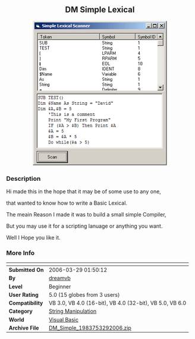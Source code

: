 ﻿<div align="center">

## DM Simple Lexical

<img src="PIC2006329142577384.gif">
</div>

### Description

Hi made this in the hope that it may be of some use to any one,

that wanted to know how to write a Basic Lexical.

The meain Reason I made it was to build a small simple Compiler,

But you may use it for a scripting lanuage or anything you want.

Well I Hope you like it.
 
### More Info
 


<span>             |<span>
---                |---
**Submitted On**   |2006-03-29 01:50:12
**By**             |[dreamvb](https://github.com/Planet-Source-Code/PSCIndex/blob/master/ByAuthor/dreamvb.md)
**Level**          |Beginner
**User Rating**    |5.0 (15 globes from 3 users)
**Compatibility**  |VB 3\.0, VB 4\.0 \(16\-bit\), VB 4\.0 \(32\-bit\), VB 5\.0, VB 6\.0
**Category**       |[String Manipulation](https://github.com/Planet-Source-Code/PSCIndex/blob/master/ByCategory/string-manipulation__1-5.md)
**World**          |[Visual Basic](https://github.com/Planet-Source-Code/PSCIndex/blob/master/ByWorld/visual-basic.md)
**Archive File**   |[DM\_Simple\_1983753292006\.zip](https://github.com/Planet-Source-Code/dreamvb-dm-simple-lexical__1-64838/archive/master.zip)








